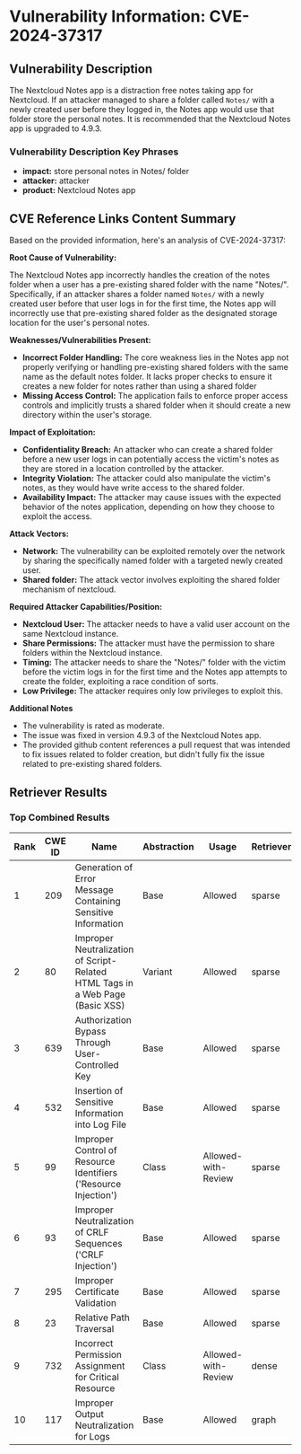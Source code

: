 # Vulnerability Information: CVE-2024-37317

## Vulnerability Description
The Nextcloud Notes app is a distraction free notes taking app for Nextcloud. If an attacker managed to share a folder called `Notes/` with a newly created user before they logged in, the Notes app would use that folder store the personal notes. It is recommended that the Nextcloud Notes app is upgraded to 4.9.3.

### Vulnerability Description Key Phrases
- **impact:** store personal notes in Notes/ folder
- **attacker:** attacker
- **product:** Nextcloud Notes app

## CVE Reference Links Content Summary
Based on the provided information, here's an analysis of CVE-2024-37317:

**Root Cause of Vulnerability:**

The Nextcloud Notes app incorrectly handles the creation of the notes folder when a user has a pre-existing shared folder with the name "Notes/". Specifically, if an attacker shares a folder named `Notes/` with a newly created user before that user logs in for the first time, the Notes app will incorrectly use that pre-existing shared folder as the designated storage location for the user's personal notes.

**Weaknesses/Vulnerabilities Present:**

*   **Incorrect Folder Handling:** The core weakness lies in the Notes app not properly verifying or handling pre-existing shared folders with the same name as the default notes folder. It lacks proper checks to ensure it creates a new folder for notes rather than using a shared folder
*   **Missing Access Control:** The application fails to enforce proper access controls and implicitly trusts a shared folder when it should create a new directory within the user's storage.

**Impact of Exploitation:**

*   **Confidentiality Breach:** An attacker who can create a shared folder before a new user logs in can potentially access the victim's notes as they are stored in a location controlled by the attacker.
*   **Integrity Violation:** The attacker could also manipulate the victim's notes, as they would have write access to the shared folder.
*   **Availability Impact:** The attacker may cause issues with the expected behavior of the notes application, depending on how they choose to exploit the access.

**Attack Vectors:**

*   **Network:** The vulnerability can be exploited remotely over the network by sharing the specifically named folder with a targeted newly created user.
*   **Shared folder:** The attack vector involves exploiting the shared folder mechanism of nextcloud.

**Required Attacker Capabilities/Position:**

*   **Nextcloud User:** The attacker needs to have a valid user account on the same Nextcloud instance.
*   **Share Permissions:** The attacker must have the permission to share folders within the Nextcloud instance.
*   **Timing:** The attacker needs to share the "Notes/" folder with the victim before the victim logs in for the first time and the Notes app attempts to create the folder, exploiting a race condition of sorts.
*  **Low Privilege:** The attacker requires only low privileges to exploit this.

**Additional Notes**
*   The vulnerability is rated as moderate.
*   The issue was fixed in version 4.9.3 of the Nextcloud Notes app.
*   The provided github content references a pull request that was intended to fix issues related to folder creation, but didn't fully fix the issue related to pre-existing shared folders.

## Retriever Results

### Top Combined Results

| Rank | CWE ID | Name | Abstraction | Usage  | Retrievers | Individual Scores |
|------|--------|------|-------------|-------|------------|-------------------|
| 1 | 209 | Generation of Error Message Containing Sensitive Information | Base | Allowed | sparse | 0.133 |
| 2 | 80 | Improper Neutralization of Script-Related HTML Tags in a Web Page (Basic XSS) | Variant | Allowed | sparse | 0.119 |
| 3 | 639 | Authorization Bypass Through User-Controlled Key | Base | Allowed | sparse | 0.116 |
| 4 | 532 | Insertion of Sensitive Information into Log File | Base | Allowed | sparse | 0.114 |
| 5 | 99 | Improper Control of Resource Identifiers ('Resource Injection') | Class | Allowed-with-Review | sparse | 0.114 |
| 6 | 93 | Improper Neutralization of CRLF Sequences ('CRLF Injection') | Base | Allowed | sparse | 0.111 |
| 7 | 295 | Improper Certificate Validation | Base | Allowed | sparse | 0.110 |
| 8 | 23 | Relative Path Traversal | Base | Allowed | sparse | 0.110 |
| 9 | 732 | Incorrect Permission Assignment for Critical Resource | Class | Allowed-with-Review | dense | 0.369 |
| 10 | 117 | Improper Output Neutralization for Logs | Base | Allowed | graph | 0.002 |

